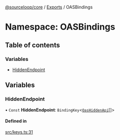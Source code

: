 [@sourceloop/core](../README.md) / [Exports](../modules.md) / OASBindings

# Namespace: OASBindings

## Table of contents

### Variables

- [HiddenEndpoint](OASBindings.md#hiddenendpoint)

## Variables

### HiddenEndpoint

• `Const` **HiddenEndpoint**: `BindingKey`<[`OasHiddenApi`](../modules.md#oashiddenapi)[]\>

#### Defined in

[src/keys.ts:31](https://github.com/sourcefuse/loopback4-microservice-catalog/blob/53060ad88/packages/core/src/keys.ts#L31)
